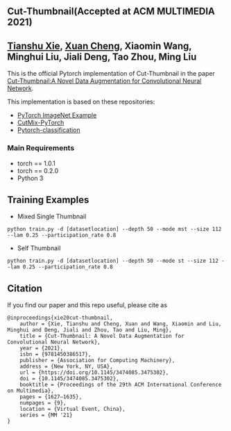 ## Cut-Thumbnail(Accepted at ACM MULTIMEDIA 2021)
**[Tianshu Xie](mailto:tianshuxie@std.uestc.edu.cn), [Xuan Cheng](mailto:cs_xuancheng@uestc.edu.cn), Xiaomin Wang, 
Minghui Liu, Jiali Deng, Tao Zhou, Ming Liu**
---------------------
This is the official Pytorch implementation of Cut-Thumbnail in the paper [Cut-Thumbnail:A Novel Data Augmentation for Convolutional 
Neural Network](https://doi.org/10.1145/3474085.3475302).

This implementation is based on these repositories:
- [PyTorch ImageNet Example](https://github.com/pytorch/examples/tree/master/imagenet)
- [CutMix-PyTorch](https://github.com/clovaai/CutMix-PyTorch/)
- [Pytorch-classification](https://github.com/bearpaw/pytorch-classification/)

### Main Requirements
- torch == 1.0.1
- torch == 0.2.0
- Python 3

## Training Examples
- Mixed Single Thumbnail
```
python train.py -d [datasetlocation] --depth 50 --mode mst --size 112 --lam 0.25 --participation_rate 0.8
```
- Self Thumbnail
```
python train.py -d [datasetlocation] --depth 50 --mode st --size 112 --lam 0.25 --participation_rate 0.8
```

## Citation
If you find our paper and this repo useful, please cite as
```
@inproceedings{xie20cut-thumbnail,
    author = {Xie, Tianshu and Cheng, Xuan and Wang, Xiaomin and Liu, Minghui and Deng, Jiali and Zhou, Tao and Liu, Ming},
    title = {Cut-Thumbnail: A Novel Data Augmentation for Convolutional Neural Network},
    year = {2021},
    isbn = {9781450386517},
    publisher = {Association for Computing Machinery},
    address = {New York, NY, USA},
    url = {https://doi.org/10.1145/3474085.3475302},
    doi = {10.1145/3474085.3475302},
    booktitle = {Proceedings of the 29th ACM International Conference on Multimedia},
    pages = {1627–1635},
    numpages = {9},
    location = {Virtual Event, China},
    series = {MM '21}
}
```
